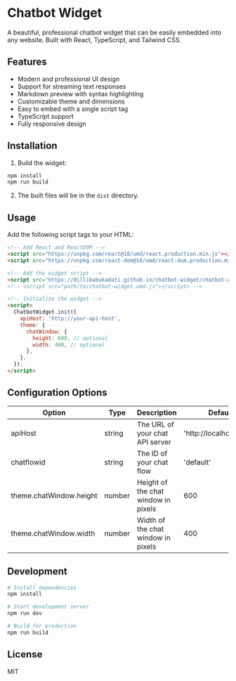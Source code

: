 # Chatbot Widget

A beautiful, professional chatbot widget that can be easily embedded into any website. Built with React, TypeScript, and Tailwind CSS.

## Features

- Modern and professional UI design
- Support for streaming text responses
- Markdown preview with syntax highlighting
- Customizable theme and dimensions
- Easy to embed with a single script tag
- TypeScript support
- Fully responsive design

## Installation

1. Build the widget:
```bash
npm install
npm run build
```

2. The built files will be in the `dist` directory.

## Usage

Add the following script tags to your HTML:

```html
<!-- Add React and ReactDOM -->
<script src="https://unpkg.com/react@18/umd/react.production.min.js"></script>
<script src="https://unpkg.com/react-dom@18/umd/react-dom.production.min.js"></script>

<!-- Add the widget script -->
<script src="https://dillibabukadati.github.io/chatbot-widget/chatbot-widget.umd.js"></script>
<!-- <script src="path/to/chatbot-widget.umd.js"></script> -->

<!-- Initialize the widget -->
<script>
  ChatbotWidget.init({
    apiHost: 'http://your-api-host',
    theme: {
      chatWindow: {
        height: 600, // optional
        width: 400, // optional
      },
    },
  });
</script>
```

## Configuration Options

| Option | Type | Description | Default |
|--------|------|-------------|---------|
| apiHost | string | The URL of your chat API server | 'http://localhost:3000' |
| chatflowid | string | The ID of your chat flow | 'default' |
| theme.chatWindow.height | number | Height of the chat window in pixels | 600 |
| theme.chatWindow.width | number | Width of the chat window in pixels | 400 |

## Development

```bash
# Install dependencies
npm install

# Start development server
npm run dev

# Build for production
npm run build
```

## License

MIT
